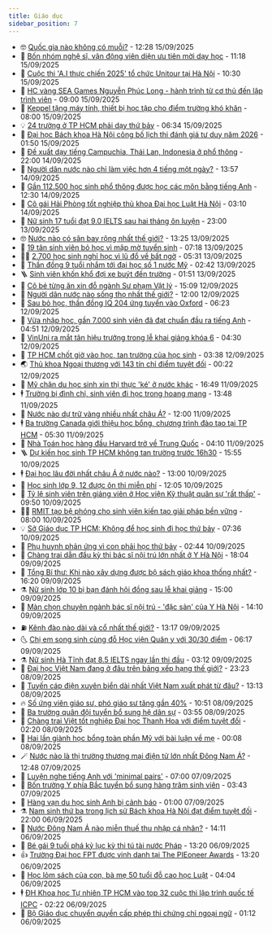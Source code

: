 ```yaml
---
title: Giáo dục
sidebar_position: 7
---
```


<!-- vnexpress-giao-duc:START -->
- 🤓 [Quốc gia nào không có muỗi?](https://vnexpress.net/quoc-gia-nao-khong-co-muoi-4939362.html) - 12:28 15/09/2025
- 🦆 [Bốn nhóm nghệ sĩ, vận động viên diện ưu tiên mời dạy học](https://vnexpress.net/bon-nhom-nghe-si-van-dong-vien-dien-uu-tien-moi-day-hoc-4939399.html) - 11:18 15/09/2025
- 🦩 [Cuộc thi &#39;A.I thực chiến 2025&#39; tổ chức Unitour tại Hà Nội](https://vnexpress.net/cuoc-thi-a-i-thuc-chien-2025-to-chuc-unitour-tai-ha-noi-4939392.html) - 10:30 15/09/2025
- 🌮 [HC vàng SEA Games Nguyễn Phúc Long - hành trình từ cơ thủ đến lập trình viên](https://vnexpress.net/hc-vang-sea-games-nguyen-phuc-long-hanh-trinh-tu-co-thu-den-lap-trinh-vien-4937047.html) - 09:00 15/09/2025
- 🔭 [Keppel tặng máy tính, thiết bị học tập cho điểm trường khó khăn](https://vnexpress.net/keppel-tang-may-tinh-thiet-bi-hoc-tap-cho-diem-truong-kho-khan-4939284.html) - 08:00 15/09/2025
- 💡 [24 trường ở TP HCM phải dạy thứ bảy](https://vnexpress.net/24-truong-o-tp-hcm-phai-day-thu-bay-4939247.html) - 06:34 15/09/2025
- 🥰 [Đại học Bách khoa Hà Nội công bố lịch thi đánh giá tư duy năm 2026](https://vnexpress.net/lich-thi-danh-gia-tu-duy-dai-hoc-bach-khoa-ha-noi-tsa-nam-2026-chinh-xac-nhat-4939053.html) - 01:50 15/09/2025
- 🐲 [Đề xuất dạy tiếng Campuchia, Thái Lan, Indonesia ở phổ thông](https://vnexpress.net/de-xuat-day-tieng-campuchia-thai-lan-indonesia-o-pho-thong-4938742.html) - 22:00 14/09/2025
- 🦒 [Người dân nước nào chỉ làm việc hơn 4 tiếng một ngày?](https://vnexpress.net/nguoi-dan-nuoc-nao-chi-lam-viec-hon-4-tieng-mot-ngay-4938937.html) - 13:57 14/09/2025
- 🦆 [Gần 112.500 học sinh phổ thông được học các môn bằng tiếng Anh](https://vnexpress.net/gan-112-500-hoc-sinh-pho-thong-duoc-hoc-cac-mon-bang-tieng-anh-4938761.html) - 12:30 14/09/2025
- 🧰 [Cô gái Hải Phòng tốt nghiệp thủ khoa Đại học Luật Hà Nội](https://vnexpress.net/co-gai-hai-phong-tot-nghiep-thu-khoa-dai-hoc-luat-ha-noi-4938748.html) - 03:10 14/09/2025
- 🐘 [Nữ sinh 17 tuổi đạt 9.0 IELTS sau hai tháng ôn luyện](https://vnexpress.net/bi-quyet-dat-9-0-ielts-cua-nu-sinh-truong-dinh-thien-ly-4938559.html) - 23:00 13/09/2025
- 🤓 [Nước nào có sân bay rộng nhất thế giới?](https://vnexpress.net/nuoc-nao-co-san-bay-rong-nhat-the-gioi-4938638.html) - 13:25 13/09/2025
- 🧰 [19 tân sinh viên bỏ học vì mập mờ tuyển sinh](https://vnexpress.net/19-tan-sinh-vien-bo-hoc-vi-map-mo-tuyen-sinh-4938620.html) - 07:18 13/09/2025
- 🧑‍💻 [2.700 học sinh nghỉ học vì lũ đổ về bất ngờ](https://vnexpress.net/2-700-hoc-sinh-nghi-hoc-vi-lu-do-ve-bat-ngo-4938560.html) - 05:31 13/09/2025
- 🫶 [Thần đồng 9 tuổi nhắm tới đại học số 1 nước Mỹ](https://vnexpress.net/than-dong-9-tuoi-nham-toi-dai-hoc-so-1-nuoc-my-4938551.html) - 02:42 13/09/2025
- 🪜 [Sinh viên khốn khổ đợi xe buýt đến trường](https://vnexpress.net/sinh-vien-khon-kho-doi-xe-buyt-den-truong-4938456.html) - 01:51 13/09/2025
- 🎊 [Cô bé từng ăn xin đỗ ngành Sư phạm Vật lý](https://vnexpress.net/co-be-tung-an-xin-do-nganh-su-pham-vat-ly-4938313.html) - 15:09 12/09/2025
- 🧐 [Người dân nước nào sống thọ nhất thế giới?](https://vnexpress.net/nguoi-dan-nuoc-nao-song-tho-nhat-the-gioi-4938409.html) - 12:00 12/09/2025
- 🌈 [Sau bỏ học, thần đồng IQ 204 ứng tuyển vào Oxford](https://vnexpress.net/sau-bo-hoc-than-dong-iq-204-ung-tuyen-vao-oxford-4938219.html) - 06:23 12/09/2025
- 🥰 [Vừa nhập học, gần 7.000 sinh viên đã đạt chuẩn đầu ra tiếng Anh](https://vnexpress.net/vua-nhap-hoc-gan-7-000-sinh-vien-da-dat-chuan-dau-ra-tieng-anh-4938152.html) - 04:51 12/09/2025
- 🎡 [VinUni ra mắt tân hiệu trưởng trong lễ khai giảng khóa 6](https://vnexpress.net/vinuni-ra-mat-tan-hieu-truong-trong-le-khai-giang-khoa-6-4938236.html) - 04:30 12/09/2025
- 🎊 [TP HCM chốt giờ vào học, tan trường của học sinh](https://vnexpress.net/tp-hcm-chot-gio-vao-hoc-tan-truong-cua-hoc-sinh-4938211.html) - 03:38 12/09/2025
- 🌏 [Thủ khoa Ngoại thương với 143 tín chỉ điểm tuyệt đối](https://vnexpress.net/thu-khoa-ngoai-thuong-voi-143-tin-chi-diem-tuyet-doi-4937893.html) - 00:22 12/09/2025
- 🥸 [Mỹ chặn du học sinh xin thị thực &#39;ké&#39; ở nước khác](https://vnexpress.net/my-chan-du-hoc-sinh-xin-thi-thuc-ke-o-nuoc-khac-4938055.html) - 16:49 11/09/2025
- 🕴 [Trường bị đình chỉ, sinh viên đi học trong hoang mang](https://vnexpress.net/truong-bi-dinh-chi-sinh-vien-di-hoc-trong-hoang-mang-4937799.html) - 13:48 11/09/2025
- 💂 [Nước nào dự trữ vàng nhiều nhất châu Á?](https://vnexpress.net/nuoc-nao-du-tru-vang-nhieu-nhat-chau-a-4937952.html) - 12:00 11/09/2025
- 🕴 [Ba trường Canada giới thiệu học bổng, chương trình đào tạo tại TP HCM](https://vnexpress.net/ba-truong-canada-gioi-thieu-hoc-bong-chuong-trinh-dao-tao-tai-tp-hcm-4937823.html) - 05:30 11/09/2025
- 🌋 [Nhà Toán học hàng đầu Harvard trở về Trung Quốc](https://vnexpress.net/nha-toan-hoc-hang-dau-harvard-tro-ve-trung-quoc-4937181.html) - 04:10 11/09/2025
- 🪜 [Dự kiến học sinh TP HCM không tan trường trước 16h30](https://vnexpress.net/gio-vao-hoc-cua-hoc-sinh-tp-hcm-4937626.html) - 15:55 10/09/2025
- 🕴 [Đại học lâu đời nhất châu Á ở nước nào?](https://vnexpress.net/dai-hoc-lau-doi-nhat-chau-a-o-nuoc-nao-4937543.html) - 13:00 10/09/2025
- 🎃 [Học sinh lớp 9, 12 được ôn thi miễn phí](https://vnexpress.net/hoc-sinh-lop-9-12-duoc-on-thi-mien-phi-4937576.html) - 12:05 10/09/2025
- 🦏 [Tỷ lệ sinh viên trên giảng viên ở Học viện Kỹ thuật quân sự &#39;rất thấp&#39;](https://vnexpress.net/ty-le-sinh-vien-tren-giang-vien-o-hoc-vien-ky-thuat-quan-su-rat-thap-4937408.html) - 09:50 10/09/2025
- 🧑‍🏫 [RMIT tạo bệ phóng cho sinh viên kiến tạo giải pháp bền vững](https://vnexpress.net/rmit-tao-be-phong-cho-sinh-vien-kien-tao-giai-phap-ben-vung-4937446.html) - 08:00 10/09/2025
- 💡 [Sở Giáo dục TP HCM: Không để học sinh đi học thứ bảy](https://vnexpress.net/so-giao-duc-tp-hcm-chi-dao-cac-truong-khong-day-thu-7-4937425.html) - 07:36 10/09/2025
- 🐎 [Phụ huynh phản ứng vì con phải học thứ bảy](https://vnexpress.net/phu-huynh-phan-ung-vi-con-phai-hoc-thu-bay-4936935.html) - 02:44 10/09/2025
- 🧰 [Chàng trai dẫn đầu kỳ thi bác sĩ nội trú lớn nhất ở Y Hà Nội](https://vnexpress.net/cach-hoc-cua-thu-khoa-bac-si-noi-tru-dai-hoc-y-ha-noi-nam-2025-4936943.html) - 18:04 09/09/2025
- 🙉 [Tổng Bí thư: Khi nào xây dựng được bộ sách giáo khoa thống nhất?](https://vnexpress.net/tong-bi-thu-khi-nao-xay-dung-duoc-bo-sach-giao-khoa-thong-nhat-4937179.html) - 16:20 09/09/2025
- ⚗️ [Nữ sinh lớp 10 bị bạn đánh hội đồng sau lễ khai giảng](https://vnexpress.net/nu-sinh-lop-10-bi-ban-danh-hoi-dong-sau-le-khai-giang-4937052.html) - 15:00 09/09/2025
- 🌝 [Màn chọn chuyên ngành bác sĩ nội trú - &#39;đặc sản&#39; của Y Hà Nội](https://vnexpress.net/man-chon-chuyen-nganh-bac-si-noi-tru-dac-san-cua-y-ha-noi-4937035.html) - 14:10 09/09/2025
- ⛽️ [Kênh đào nào dài và cổ nhất thế giới?](https://vnexpress.net/kenh-dao-nao-dai-va-co-nhat-the-gioi-4937147.html) - 13:17 09/09/2025
- 🌜 [Chị em song sinh cùng đỗ Học viện Quân y với 30/30 điểm](https://vnexpress.net/chi-em-song-sinh-cung-do-hoc-vien-quan-y-voi-30-30-diem-4936850.html) - 06:17 09/09/2025
- ⚗️ [Nữ sinh Hà Tĩnh đạt 8.5 IELTS ngay lần thi đầu](https://vnexpress.net/nu-sinh-ha-tinh-dat-8-5-ielts-ngay-lan-thi-dau-4936662.html) - 03:12 09/09/2025
- 🧰 [Đại học Việt Nam đang ở đâu trên bảng xếp hạng thế giới?](https://vnexpress.net/dai-hoc-viet-nam-dang-o-dau-tren-bang-xep-hang-the-gioi-4936397.html) - 23:23 08/09/2025
- 🤗 [Tuyến cáp điện xuyên biển dài nhất Việt Nam xuất phát từ đâu?](https://vnexpress.net/tuyen-cap-dien-xuyen-bien-dai-nhat-viet-nam-xuat-phat-tu-dau-4936625.html) - 13:13 08/09/2025
- 🔥 [Số ứng viên giáo sư, phó giáo sư tăng gần 40%](https://vnexpress.net/danh-sach-933-ung-vien-giao-su-pho-giao-su-nam-2025-4936655.html) - 10:51 08/09/2025
- 💪 [Ba trường quân đội tuyển bổ sung hệ dân sự](https://vnexpress.net/ba-truong-quan-doi-tuyen-bo-sung-he-dan-su-4936334.html) - 03:55 08/09/2025
- 💂 [Chàng trai Việt tốt nghiệp Đại học Thanh Hoa với điểm tuyệt đối](https://vnexpress.net/chang-trai-viet-tot-nghiep-dai-hoc-thanh-hoa-voi-diem-tuyet-doi-4933665.html) - 02:20 08/09/2025
- 🌮 [Hai lần giành học bổng toàn phần Mỹ với bài luận về mẹ](https://vnexpress.net/hai-lan-gianh-hoc-bong-toan-phan-my-voi-bai-luan-ve-me-4920627.html) - 00:08 08/09/2025
- 🪄 [Nước nào là thị trường thương mại điện tử lớn nhất Đông Nam Á?](https://vnexpress.net/nuoc-nao-la-thi-truong-thuong-mai-dien-tu-lon-nhat-dong-nam-a-4936146.html) - 12:48 07/09/2025
- 🎡 [Luyện nghe tiếng Anh với &#39;minimal pairs&#39;](https://vnexpress.net/luyen-nghe-tieng-anh-voi-minimal-pairs-4933724.html) - 07:00 07/09/2025
- 🌈 [Bốn trường Y phía Bắc tuyển bổ sung hàng trăm sinh viên](https://vnexpress.net/bon-truong-y-phia-bac-tuyen-bo-sung-hang-tram-sinh-vien-4936080.html) - 03:43 07/09/2025
- 🎊 [Hàng vạn du học sinh Anh bị cảnh báo](https://vnexpress.net/hang-van-du-hoc-sinh-anh-bi-canh-bao-4935156.html) - 01:00 07/09/2025
- ⚗️ [Nam sinh thứ ba trong lịch sử Bách khoa Hà Nội đạt điểm tuyệt đối](https://vnexpress.net/nam-sinh-thu-ba-trong-lich-su-bach-khoa-ha-noi-dat-diem-tuyet-doi-4933173.html) - 22:00 06/09/2025
- 🌁 [Nước Đông Nam Á nào miễn thuế thu nhập cá nhân?](https://vnexpress.net/nuoc-dong-nam-a-nao-mien-thue-thu-nhap-ca-nhan-4935979.html) - 14:11 06/09/2025
- 🦏 [Bé gái 9 tuổi phá kỷ lục kỳ thi tú tài nước Pháp](https://vnexpress.net/be-gai-9-tuoi-pha-ky-luc-ky-thi-tu-tai-nuoc-phap-4936024.html) - 13:20 06/09/2025
- 👍 [Trường Đại học FPT được vinh danh tại The PIEoneer Awards](https://vnexpress.net/truong-dai-hoc-fpt-duoc-vinh-danh-tai-the-pieoneer-awards-4936020.html) - 13:20 06/09/2025
- 🌈 [Học lỏm sách của con, bà mẹ 50 tuổi đỗ cao học Luật](https://vnexpress.net/hoc-lom-sach-cua-con-ba-me-50-tuoi-do-cao-hoc-luat-4935842.html) - 04:04 06/09/2025
- 🕴 [ĐH Khoa học Tự nhiên TP HCM vào top 32 cuộc thi lập trình quốc tế ICPC](https://vnexpress.net/dh-khoa-hoc-tu-nhien-tp-hcm-vao-top-32-cuoc-thi-lap-trinh-quoc-te-icpc-4935717.html) - 02:22 06/09/2025
- 🧰 [Bộ Giáo dục chuyển quyền cấp phép thi chứng chỉ ngoại ngữ](https://vnexpress.net/ai-cap-phep-to-chuc-thi-chung-chi-ngoai-ngu-ielts-va-cac-chung-chi-khac-4935702.html) - 01:12 06/09/2025<!-- vnexpress-giao-duc:END -->
